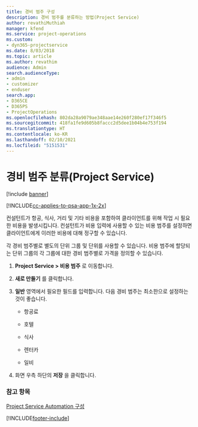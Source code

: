 ```yaml
---
title: 경비 범주 구성
description: 경비 범주를 분류하는 방법(Project Service)
author: revathiMuthiah
manager: kfend
ms.service: project-operations
ms.custom:
- dyn365-projectservice
ms.date: 8/03/2018
ms.topic: article
ms.author: revathim
audience: Admin
search.audienceType:
- admin
- customizer
- enduser
search.app:
- D365CE
- D365PS
- ProjectOperations
ms.openlocfilehash: 802da28a9079ae348aae14e260f280ef17f346f5
ms.sourcegitcommit: 418fa1fe9d605b8faccc2d5dee1b04b4e753f194
ms.translationtype: HT
ms.contentlocale: ko-KR
ms.lasthandoff: 02/10/2021
ms.locfileid: "5151531"
---
```

# <a name="configure-expense-categories-project-service"></a>경비 범주 분류(Project Service)

[!include [banner](../includes/psa-now-project-operations.md)]

[!INCLUDE[cc-applies-to-psa-app-1x-2x](../includes/cc-applies-to-psa-app-1x-2x.md)]

컨설턴트가 항공, 식사, 거리 및 기타 비용을 포함하여 클라이언트를 위해 작업 시 필요한 비용을 발생시킵니다. 컨설턴트가 비용 입력에 사용할 수 있는 비용 범주를 설정하면 클라이언트에게 이러한 비용에 대해 정구할 수 있습니다.  
  
각 경비 범주별로 별도의 단위 그룹 및 단위를 사용할 수 있습니다. 비용 범주에 할당되는 단위 그룹의 각 그룹에 대한 경비 범주별로 가격을 정의할 수 있습니다.  
  
1.  **Project Service > 비용 범주** 로 이동합니다.  
  
2.  **새로 만들기** 를 클릭합니다.  
  
3.  **일반** 영역에서 필요한 필드를 입력합니다. 다음 경비 범주는 최소한으로 설정하는 것이 좋습니다.  
  
    -   항공료  
  
    -   호텔  
  
    -   식사  
  
    -   렌터카  
  
    -   일비  
  
4.  화면 우측 하단의 **저장** 을 클릭합니다.  
  
### <a name="see-also"></a>참고 항목  
 [Project Service Automation 구성](../psa/configure.md)


[!INCLUDE[footer-include](../includes/footer-banner.md)]